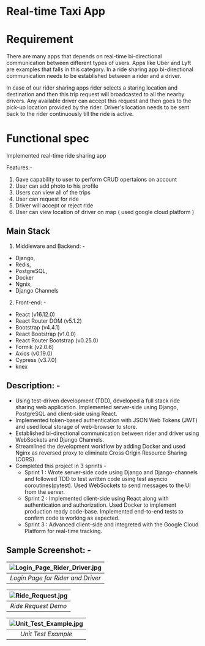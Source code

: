 # Real-time Taxi App

# Requirement

<p>There are many apps that depends on real-time bi-directional communication between different types of users. Apps like Uber and Lyft are examples that falls in this category. In a ride sharing app bi-directional communication needs to be established between a rider and a driver.</p><p> In case of our rider sharing apps rider selects a staring location and destination and then this trip request will broadcasted to all the nearby drivers. Any available driver can accept this request and then goes to the pick-up location provided by the rider. Driver's location needs to be sent back to the rider continuously till the ride is active.</p>

# Functional spec
 
 Implemented real-time ride sharing app
 
 Features:- 
1. Gave capability to user to perform CRUD opertaions on account
2. User can add photo to his profile
3. Users can view all of the trips
4. User can request for ride
5. Driver will accept or reject ride
6. User can view location of driver on map ( used google cloud platform )


 ## Main Stack
 1. Middleware and Backend: -
 - Django,
 - Redis,
 - PostgreSQL,
 - Docker
 - Ngnix,
 - Django Channels

 2. Front-end: -
 - React (v16.12.0)
 - React Router DOM (v5.1.2)
 - Bootstrap (v4.4.1)
 - React Bootstrap (v1.0.0)
 - React Router Bootstrap (v0.25.0)
 - Formik (v2.0.6)
 - Axios (v0.19.0)
 - Cypress (v3.7.0)
 - knex
 
 ## Description: -
 
* Using test-driven development (TDD), developed a full stack ride sharing web application. Implemented server-side using Django, PostgreSQL and client-side using React.
* Implemented token-based authentication with JSON Web Tokens (JWT) and used local storage of web-browser to store.
* Established bi-directional communication between rider and driver using WebSockets and Django Channels.
* Streamlined the development workflow by adding Docker and used Nginx as reversed proxy to eliminate Cross Origin Resource Sharing (CORS).
* Completed this project in 3 sprints -
   - Sprint 1 : Wrote server-side code using Django and Django-channels and followed TDD to test written code using test asyncio coroutines(pytest). Used WebSockets to send messages to the UI from the server.
   - Sprint 2 : Implemented client-side using React along with authentication and authorization. Used Docker to implement production ready code-base. Implemented end-to-end tests to confirm code is working as expected.
   - Sprint 3 : Advanced client-side and integreted with the Google Cloud Platform for real-time tracking.

## Sample Screenshot: - 

| ![Login_Page_Rider_Driver.jpg](https://user-images.githubusercontent.com/47191969/88490211-2cdce580-cf57-11ea-8045-70d2bfc198a1.png) | 
|:--:| 
| *Login Page for Rider and Driver* |

| ![Ride_Request.jpg](https://user-images.githubusercontent.com/47191969/88490260-93620380-cf57-11ea-9952-883c726d4ef5.png) | 
|:--:| 
| *Ride Request Demo* |

| ![Unit_Test_Example.jpg](https://user-images.githubusercontent.com/47191969/88490275-b7254980-cf57-11ea-9d1f-862e57b60adc.png) | 
|:--:| 
| *Unit Test Example* |
